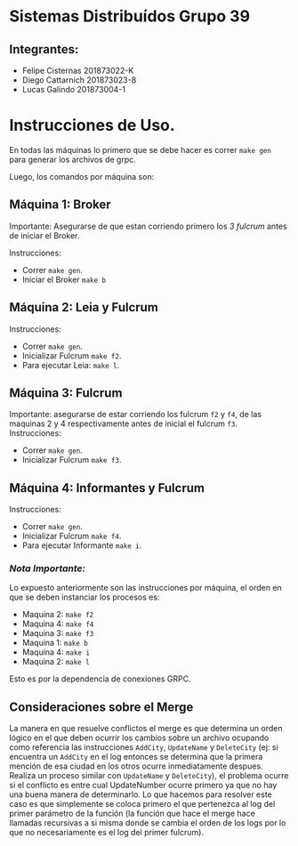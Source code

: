 # Sistemas Distribuídos Grupo 39

## Integrantes:
- Felipe Cisternas 201873022-K
- Diego Cattarnich 201873023-8
- Lucas Galindo 201873004-1


# Instrucciones de Uso.

En todas las máquinas lo primero que se debe hacer es correr `make gen` para generar los archivos de grpc.

Luego, los comandos por máquina son:

## Máquina 1: Broker
Importante: Asegurarse de que estan corriendo primero los *3 fulcrum* antes de iniciar el Broker.

Instrucciones:
- Correr `make gen`.
- Iniciar el Broker `make b`


## Máquina 2: Leia y Fulcrum
Instrucciones:
- Correr `make gen`.
- Inicializar Fulcrum `make f2`.
- Para ejecutar Leia: `make l`.


## Máquina 3: Fulcrum
Importante: asegurarse de estar corriendo los fulcrum `f2` y `f4`, de las maquinas 2 y 4 respectivamente antes de inicial el fulcrum `f3`.
Instrucciones:
- Correr `make gen`.
- Inicializar Fulcrum `make f3`.

  
## Máquina 4: Informantes y Fulcrum
Instrucciones:
- Correr `make gen`.
- Inicializar Fulcrum `make f4`.
- Para ejecutar Informante `make i`.


### *Nota Importante:* 

Lo expuesto anteriormente son las instrucciones por máquina,
el orden en que se deben instanciar los procesos es:
- Maquina 2: `make f2` 
- Maquina 4: `make f4` 
- Maquina 3: `make f3` 
- Maquina 1: `make b` 
- Maquina 4: `make i` 
- Maquina 2: `make l`

Esto es por la dependencia de conexiones GRPC.

## Consideraciones sobre el Merge

La manera en que resuelve conflictos el merge es que determina un orden lógico en el que deben ocurrir los cambios sobre un archivo ocupando como referencia las instrucciones `AddCity`, `UpdateName` y `DeleteCity` (ej: si encuentra un `AddCity` en el log entonces se determina que la primera mención de esa ciudad en los otros ocurre inmediatamente despues. Realiza un proceso similar con `UpdateName` y `DeleteCity`), el problema ocurre si el conflicto es entre cual UpdateNumber ocurre primero ya que no hay una buena manera de determinarlo. Lo que hacemos para resolver este caso es que simplemente se coloca primero el que pertenezca al log del primer parámetro de la función (la función que hace el merge hace llamadas recursivas a si misma donde se cambia el orden de los logs por lo que no necesariamente es el log del primer fulcrum).
